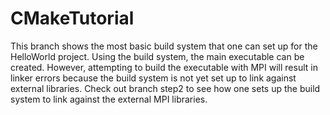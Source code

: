 CMakeTutorial
=============

This branch shows the most basic build system that one can set up for the
HelloWorld project. Using the build system, the main executable can be created.
However, attempting to build the executable with MPI will result in linker
errors because the build system is not yet set up to link against external
libraries. Check out branch step2 to see how one sets up the build system to
link against the external MPI libraries.